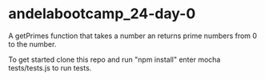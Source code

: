 # andelabootcamp_24-day-0
A getPrimes function that takes a number an returns prime numbers from 0 to the number.

To get started clone this repo and run "npm install" 
enter mocha tests/tests.js to run tests.
